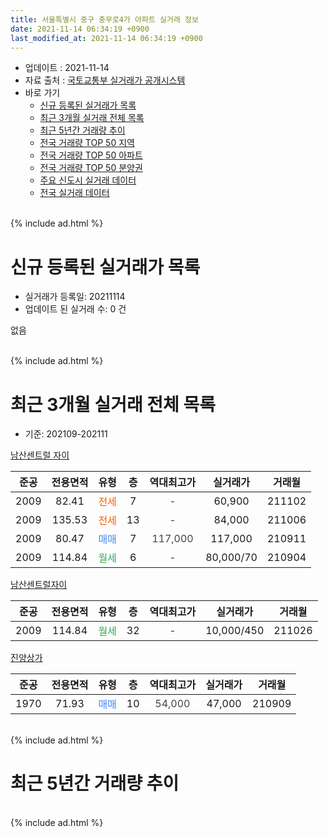 ```yaml
---
title: 서울특별시 중구 충무로4가 아파트 실거래 정보
date: 2021-11-14 06:34:19 +0900
last_modified_at: 2021-11-14 06:34:19 +0900
---
```


* 업데이트 : 2021-11-14
* 자료 출처 : [국토교통부 실거래가 공개시스템](http://rt.molit.go.kr)
* 바로 가기
    * [신규 등록된 실거래가 목록](#신규-등록된-실거래가-목록)
    * [최근 3개월 실거래 전체 목록](#최근-3개월-실거래-전체-목록)
    * [최근 5년간 거래량 추이](#최근-5년간-거래량-추이)
    * [전국 거래량 TOP 50 지역](https://inasie.github.io/apt-trade-info/최근-3개월-전국에서-가장-거래가-많이-발생한-지역)
    * [전국 거래량 TOP 50 아파트](https://inasie.github.io/apt-trade-info/최근-3개월-전국에서-가장-거래가-많이-발생한-아파트)
    * [전국 거래량 TOP 50 분양권](https://inasie.github.io/apt-trade-info/최근-3개월-전국에서-가장-거래가-많이-발생한-분양권)
    * [주요 신도시 실거래 데이터](https://inasie.github.io/apt-trade-info/주요-신도시)
    * [전국 실거래 데이터](https://inasie.github.io/apt-trade-info/전국)
<br>
{% include ad.html %}
<br>

# 신규 등록된 실거래가 목록
* 실거래가 등록일: 20211114
* 업데이트 된 실거래 수: 0 건

없음

<br>
{% include ad.html %}
<br>

# 최근 3개월 실거래 전체 목록
* 기준: 202109-202111


[남산센트럴 자이](https://search.naver.com/search.naver?query=%EC%84%9C%EC%9A%B8%ED%8A%B9%EB%B3%84%EC%8B%9C+%EC%A4%91%EA%B5%AC+%EC%B6%A9%EB%AC%B4%EB%A1%9C4%EA%B0%80+%EB%82%A8%EC%82%B0%EC%84%BC%ED%8A%B8%EB%9F%B4+%EC%9E%90%EC%9D%B4)

|준공|전용면적|유형|층|역대최고가|실거래가|거래월|
|:---:|:---:|:---:|:---:|:---:|:---:|:---:|
|2009|82.41|<span style="color:#ff5a00">전세</span>|7|<span style="color:#444444">-</span>|60,900|211102|
|2009|135.53|<span style="color:#ff5a00">전세</span>|13|<span style="color:#444444">-</span>|84,000|211006|
|2009|80.47|<span style="color:#4285f3">매매</span>|7|<span style="color:#444444">117,000</span>|117,000|210911|
|2009|114.84|<span style="color:#34a853">월세</span>|6|<span style="color:#444444">-</span>|80,000/70|210904|

[남산센트럴자이](https://search.naver.com/search.naver?query=%EC%84%9C%EC%9A%B8%ED%8A%B9%EB%B3%84%EC%8B%9C+%EC%A4%91%EA%B5%AC+%EC%B6%A9%EB%AC%B4%EB%A1%9C4%EA%B0%80+%EB%82%A8%EC%82%B0%EC%84%BC%ED%8A%B8%EB%9F%B4%EC%9E%90%EC%9D%B4)

|준공|전용면적|유형|층|역대최고가|실거래가|거래월|
|:---:|:---:|:---:|:---:|:---:|:---:|:---:|
|2009|114.84|<span style="color:#34a853">월세</span>|32|<span style="color:#444444">-</span>|10,000/450|211026|

[진양상가](https://search.naver.com/search.naver?query=%EC%84%9C%EC%9A%B8%ED%8A%B9%EB%B3%84%EC%8B%9C+%EC%A4%91%EA%B5%AC+%EC%B6%A9%EB%AC%B4%EB%A1%9C4%EA%B0%80+%EC%A7%84%EC%96%91%EC%83%81%EA%B0%80)

|준공|전용면적|유형|층|역대최고가|실거래가|거래월|
|:---:|:---:|:---:|:---:|:---:|:---:|:---:|
|1970|71.93|<span style="color:#4285f3">매매</span>|10|<span style="color:#444444">54,000</span>|47,000|210909|


<br>
{% include ad.html %}
<br>

# 최근 5년간 거래량 추이


<div style="width:100%;">
    <canvas id="deal_progress" height="200"></canvas>
</div>

<script>
new Chart(document.getElementById("deal_progress"), {
    type: 'line',
    data: {
        labels: ['201611','201612','201701','201702','201703','201704','201705','201706','201707','201708','201709','201710','201711','201712','201801','201802','201803','201804','201805','201806','201807','201808','201809','201810','201811','201812','201901','201902','201903','201904','201905','201906','201907','201908','201909','201910','201911','201912','202001','202002','202003','202004','202005','202006','202007','202008','202009','202010','202011','202012','202101','202102','202103','202104','202105','202106','202107','202108','202109','202110','202111'],
        datasets: [{
            label: '매매',
            pointRadius: 1,
            data: [5, 2, 4, 1, 4, 1, 4, 3, 2, 3, 4, 1, 0, 3, 9, 4, 4, 2, 4, 6, 3, 1, 2, 1, 3, 3, 0, 1, 0, 2, 1, 4, 0, 1, 2, 2, 4, 7, 5, 5, 2, 1, 0, 7, 4, 3, 2, 2, 0, 1, 0, 5, 4, 6, 4, 2, 1, 0, 2, 0, 0],
            borderColor: "rgba(255, 201, 14, 1)",
            backgroundColor: "rgba(255, 201, 14, 0.5)",
            fill: false,
            lineTension: 0
        },{
            label: '전월세',
            pointRadius: 1,
            data: [3, 2, 2, 2, 3, 2, 2, 1, 4, 2, 2, 2, 5, 4, 2, 2, 5, 0, 2, 1, 2, 1, 2, 0, 0, 1, 1, 0, 0, 0, 0, 1, 0, 3, 1, 1, 0, 4, 1, 1, 1, 0, 1, 1, 0, 0, 0, 0, 0, 1, 0, 3, 1, 0, 0, 3, 2, 3, 1, 2, 1],
            borderColor: "rgba(0, 141, 185, 1)",
            backgroundColor: "rgba(0, 141, 185, 0.5)",
            fill: false,
            lineTension: 0
        }
        ]
    },
    options: {
        responsive: true,
        title: {
            display: false
        },
        tooltips: {
            mode: 'index',
            intersect: false
        },
        hover: {
            mode: 'nearest',
            intersect: true
        },
        scales: {
            xAxes: [{
                display: true,
                scaleLabel: {
                    display: true,
                    labelString: '년/월'
                }
            }],
            yAxes: [{
                display: true,
                ticks: {
                    suggestedMin: 0,
                },
                scaleLabel: {
                    display: true,
                    labelString: '실거래 수'
                }
            }]
        }
    }
});

</script>


<br>
{% include ad.html %}
<br>

